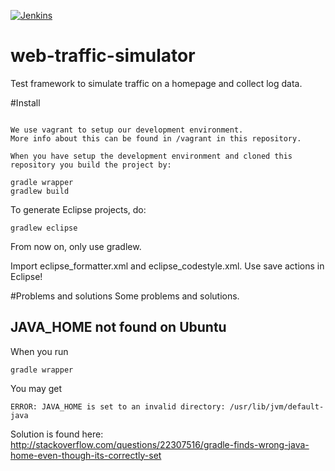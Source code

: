 [![Jenkins](https://travis-ci.org/web-traffic-simulator/web-traffic-simulator.svg)](https://travis-ci.org/web-traffic-simulator/web-traffic-simulator)

web-traffic-simulator
=====================
Test framework to simulate traffic on a homepage and collect log data.

#Install
```

We use vagrant to setup our development environment.
More info about this can be found in /vagrant in this repository.

When you have setup the development environment and cloned this repository you build the project by:

gradle wrapper
gradlew build
```
To generate Eclipse projects, do:
```
gradlew eclipse
```

From now on, only use gradlew.

Import eclipse_formatter.xml and eclipse_codestyle.xml. Use save actions in Eclipse!

#Problems and solutions
Some problems and solutions.

## JAVA_HOME not found on Ubuntu
When you run
```
gradle wrapper
```
You may get
```
ERROR: JAVA_HOME is set to an invalid directory: /usr/lib/jvm/default-java
```
Solution is found here: http://stackoverflow.com/questions/22307516/gradle-finds-wrong-java-home-even-though-its-correctly-set

